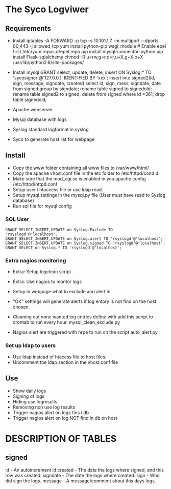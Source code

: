 # The Syco Logviwer

## Requirements

* Install
    iptables -A FORWARD -p tcp -s 10.101.1.7 -m multiport --dports 80,443 -j allowed_tcp
    yum install python-pip wsgi_module  # Enable epel first /etc/yum.repos.d/epel.repo
    pip install mysql-connector-python
    pip install Flask-sqlalchemy
    chmod -R u=rw,g=r,o=r,u+X,g+X,o+X  /usr/lib/python2.6/site-packages/

* Install mysql
    GRANT select, update, delete, insert ON Syslog.* TO 'sycosigner'@'127.0.0.1' IDENTIFIED BY 'xxx';
    insert  into signed2(id, sign, message, signdate, created) select id, sign, mess, signdate, date from signed group by signdate;
    rename table signed to signedold;
    rename table signed2 to signed;
    delete from signed where id =361;
    drop table signedold;

* Apache webserver
* Mysql database with logs
* Syslog standard logformat in syslog
* Syco to generate host list for webpage

## Install

* Copy the www folder containing all www files to /var/www/html/
* Copy the apache vhost.conf file in the etc folder to /etc/httpd/cond.d
* Make sure that the mod_cgi.se is enabled in you apache config /etc/httpd/httpd.conf
* Setup user i htaccess file or use ldap read.
* Setup mysql settings in the mysql.py file (User must have read to Syslog database)
* Run sql file for mysql config

### SQL User

    GRANT SELECT,INSERT,UPDATE on Syslog.Exclude TO 'rsyslogd'@'localhost';
    GRANT SELECT,INSERT,UPDATE on Syslog.alert TO 'rsyslogd'@'localhost';
    GRANT SELECT,INSERT,UPDATE on Syslog.signed TO 'rsyslogd'@'localhost';
    GRANT SELECT on Syslog.* TO 'rsyslogd'@'localhost';

### Extra nagios monitoring

* Extra: Setup logclean script
* Extra: Use nagios to montor logs

* Setup in webpage what to exclude and alert in.
* "OK" settings will generate alerts if log entory is not find on the host chosen.

* Cleaning out none wanted log entries define with add this script to crontab to
run every hour. mysql_clean_exclude.py

* Nagios alert are triggered with nrpe to run on the script
auto_alert.py 

### Set up ldap to users
* Use ldap instead of htacess file to host files.
* Uncomment the ldap section in the vhost.conf file

## Use
* Show daily logs
* Signing of logs
* Hiding use logresults
* Removing non use log results
* Trigger nagios alert on logs fins i db
* Trigger nagios alert on log NOT find in db on host



DESCRIPTION OF TABLES
=====================

signed
------
id       - An autoincrement id
created  - The date the logs where signed, and this row was created.
signdate - The date the logs where created.
sign     - Who did sign the logs.
message  - A message/comment about this days logs.
